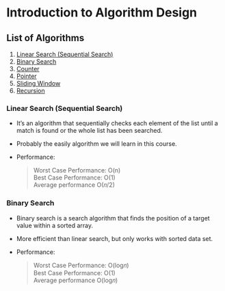 # Introduction to Algorithm Design

## List of Algorithms

1. [Linear Search (Sequential Search)](#linear-search-sequential-search)
2. [Binary Search](#binary-search)
3. [Counter](#counter)
4. [Pointer](#pointer)
5. [Sliding Window](#sliding-window)
6. [Recursion](#recursion)

### Linear Search (Sequential Search)

- It’s an algorithm that sequentially checks each element of the list until a match is found or the whole list has been searched.
- Probably the easily algorithm we will learn in this course.
- Performance:

  > Worst Case Performance: O(n)  
  > Best Case Performance: O(1)  
  > Average performance O(𝑛/2)

### Binary Search

- Binary search is a search algorithm that finds the position of a target value within a sorted array.
- More efficient than linear search, but only works with sorted data set.
- Performance:

  > Worst Case Performance: O(log⁡𝑛)  
  > Best Case Performance: O(1)  
  > Average performance O(log⁡𝑛)
